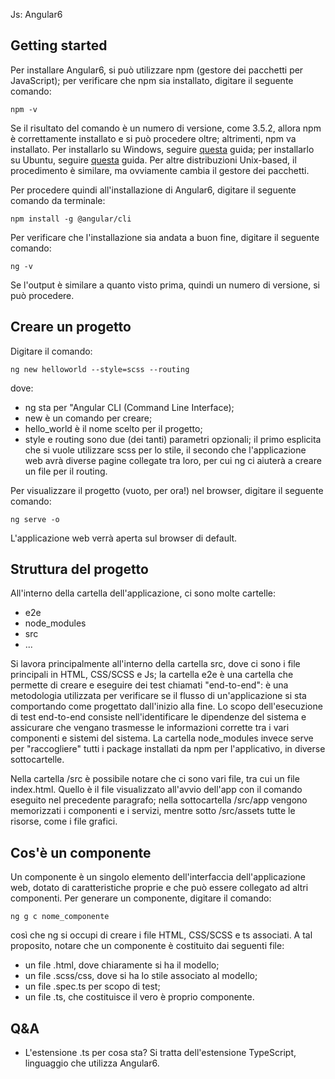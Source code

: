 Js: Angular6

## Getting started
Per installare Angular6, si può utilizzare npm (gestore dei pacchetti per JavaScript); per verificare che npm sia installato, digitare il seguente comando:

`npm -v`

Se il risultato del comando è un numero di versione, come 3.5.2, allora npm è correttamente installato e si può procedere oltre; altrimenti, npm va installato. Per installarlo su Windows, seguire [questa](https://blog.teamtreehouse.com/install-node-js-npm-windows) guida; per installarlo su Ubuntu, seguire [questa](https://www.digitalocean.com/community/tutorials/how-to-install-node-js-on-ubuntu-18-04) guida. Per altre distribuzioni Unix-based, il procedimento è similare, ma ovviamente cambia il gestore dei pacchetti.

Per procedere quindi all'installazione di Angular6, digitare il seguente comando da terminale:

`npm install -g @angular/cli`

Per verificare che l'installazione sia andata a buon fine, digitare il seguente comando:

`ng -v `

Se l'output è similare a quanto visto prima, quindi un numero di versione, si può procedere.

## Creare un progetto

Digitare il comando:

`ng new helloworld --style=scss --routing`

dove:
- ng sta per "Angular CLI (Command Line Interface);
- new è un comando per creare;
- hello_world è il nome scelto per il progetto;
- style e routing sono due (dei tanti) parametri opzionali; il primo esplicita che si vuole utilizzare scss per lo stile, il secondo che l'applicazione web avrà diverse pagine collegate tra loro, per cui ng ci aiuterà a creare un file per il routing.

Per visualizzare il progetto (vuoto, per ora!) nel browser, digitare il seguente comando:

`ng serve -o`

L'applicazione web verrà aperta sul browser di default. 

## Struttura del progetto

All'interno della cartella dell'applicazione, ci sono molte cartelle:
- e2e
- node_modules
- src
- ...

Si lavora principalmente all'interno della cartella src, dove ci sono i file principali in HTML, CSS/SCSS e Js; la cartella e2e è una cartella che permette di creare e eseguire dei test chiamati "end-to-end": è una metodologia utilizzata per verificare se il flusso di un'applicazione si sta comportando come progettato dall'inizio alla fine. Lo scopo dell'esecuzione di test end-to-end consiste nell'identificare le dipendenze del sistema e assicurare che vengano trasmesse le informazioni corrette tra i vari componenti e sistemi del sistema. La cartella node_modules invece serve per "raccogliere" tutti i package installati da npm per l'applicativo, in diverse sottocartelle.

Nella cartella /src è possibile notare che ci sono vari file, tra cui un file index.html. Quello è il file visualizzato all'avvio dell'app con il comando eseguito nel precedente paragrafo; nella sottocartella /src/app vengono memorizzati i componenti e i servizi, mentre sotto /src/assets tutte le risorse, come i file grafici. 

## Cos'è un componente
 Un componente è un singolo elemento dell'interfaccia dell'applicazione web, dotato di caratteristiche proprie e che può essere collegato ad altri componenti. Per generare un componente, digitare il comando:
 
 `ng g c nome_componente`
 
 così che ng si occupi di creare i file HTML, CSS/SCSS e ts associati. A tal proposito, notare che un componente è costituito dai seguenti file:
- un file .html, dove chiaramente si ha il modello;
- un file .scss/css, dove si ha lo stile associato al modello;
- un file .spec.ts per scopo di test;
- un file .ts, che costituisce il vero è proprio componente. 
 

## Q&A
- L'estensione .ts per cosa sta? Si tratta dell'estensione TypeScript, linguaggio che utilizza Angular6. 

